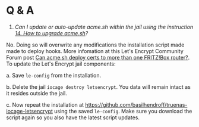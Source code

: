 # Q & A
1. *Can I update or auto-update acme.sh within the jail using the instruction [14. How to upgrade acme.sh](https://github.com/acmesh-official/acme.sh#14-how-to-upgrade-acmesh)?*

No. Doing so will overwrite any modifications the installation script made made to deploy hooks. More infomation at this Let's Encrypt Community Forum post [Can acme.sh deploy certs to more than one FRITZ!Box router?](https://community.letsencrypt.org/t/can-acme-sh-deploy-certs-to-more-than-one-fritz-box-router/137854/7?u=basilhendroff). To update the Let's Encrypt jail components:

a. Save `le-config` from the installation.

b. Delete the jail `iocage destroy letsencrypt`. You data will remain intact as it resides outside the jail.

c. Now repeat the installation at https://github.com/basilhendroff/truenas-iocage-letsencrypt using the saved `le-config`. Make sure you download the script again so you also have the latest script updates.
